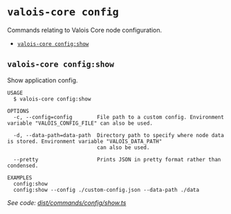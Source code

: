 # `valois-core config`

Commands relating to Valois Core node configuration.

- [`valois-core config:show`](#valois-core-configshow)

## `valois-core config:show`

Show application config.

```
USAGE
  $ valois-core config:show

OPTIONS
  -c, --config=config        File path to a custom config. Environment variable "VALOIS_CONFIG_FILE" can also be used.

  -d, --data-path=data-path  Directory path to specify where node data is stored. Environment variable "VALOIS_DATA_PATH"
                             can also be used.

  --pretty                   Prints JSON in pretty format rather than condensed.

EXAMPLES
  config:show
  config:show --config ./custom-config.json --data-path ./data
```

_See code: [dist/commands/config/show.ts](https://github.com/ValoisHQ/valois-core/blob/v3.0.0-beta.2.5/dist/commands/config/show.ts)_

